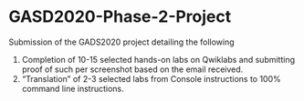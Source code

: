 # GASD2020-Phase-2-Project
Submission of the GADS2020 project detailing the following
1.	Completion of 10-15 selected hands-on labs on Qwiklabs and submitting proof of such per screenshot based on the email received.
2.  “Translation” of 2-3 selected labs from Console instructions to 100% command line instructions.
